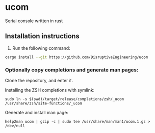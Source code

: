 # ucom
Serial console written in rust


## Installation instructions

1. Run the following command:
```bash
cargo install --git https://github.com/DisruptiveEngineering/ucom
```

### Optionally copy completions and generate man pages:
Clone the repository, and enter it.
 
Installing the ZSH completions with symlink:

    sudo ln -s $(pwd)/target/release/completions/zsh/_ucom /usr/share/zsh/site-functions/_ucom

Generate and install man page:

    help2man ucom | gzip -c | sudo tee /usr/share/man/man1/ucom.1.gz > /dev/null
